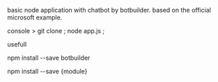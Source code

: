 basic node application with chatbot by botbuilder.
based on the official microsoft example.

console > git clone ; node app.js ;

usefull

npm install --save botbuilder

npm install --save {module}
